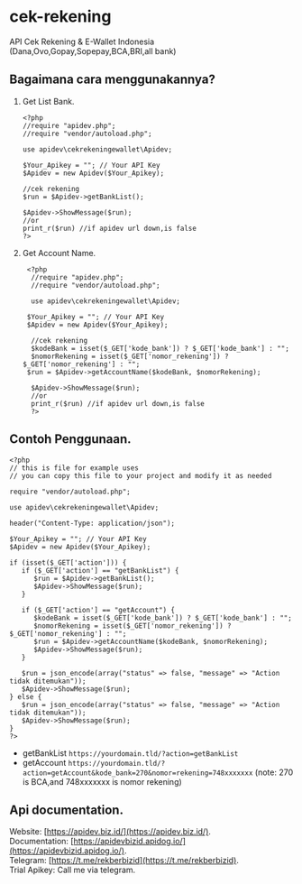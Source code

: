 # cek-rekening

API Cek Rekening &amp; E-Wallet Indonesia (Dana,Ovo,Gopay,Sopepay,BCA,BRI,all bank)

## Bagaimana cara menggunakannya?

1. Get List Bank.

   ```
   <?php
   //require "apidev.php";
   //require "vendor/autoload.php";

   use apidev\cekrekeningewallet\Apidev;

   $Your_Apikey = ""; // Your API Key
   $Apidev = new Apidev($Your_Apikey);

   //cek rekening
   $run = $Apidev->getBankList();

   $Apidev->ShowMessage($run);
   //or
   print_r($run) //if apidev url down,is false
   ?>
   ```

2. Get Account Name.

   ```
    <?php
     //require "apidev.php";
     //require "vendor/autoload.php";

     use apidev\cekrekeningewallet\Apidev;

    $Your_Apikey = ""; // Your API Key
    $Apidev = new Apidev($Your_Apikey);

     //cek rekening
     $kodeBank = isset($_GET['kode_bank']) ? $_GET['kode_bank'] : "";
     $nomorRekening = isset($_GET['nomor_rekening']) ? $_GET['nomor_rekening'] : "";
    $run = $Apidev->getAccountName($kodeBank, $nomorRekening);

     $Apidev->ShowMessage($run);
     //or
     print_r($run) //if apidev url down,is false
     ?>
   ```

## Contoh Penggunaan.

```
<?php
// this is file for example uses
// you can copy this file to your project and modify it as needed

require "vendor/autoload.php";

use apidev\cekrekeningewallet\Apidev;

header("Content-Type: application/json");

$Your_Apikey = ""; // Your API Key
$Apidev = new Apidev($Your_Apikey);

if (isset($_GET['action'])) {
   if ($_GET['action'] == "getBankList") {
      $run = $Apidev->getBankList();
      $Apidev->ShowMessage($run);
   }

   if ($_GET['action'] == "getAccount") {
      $kodeBank = isset($_GET['kode_bank']) ? $_GET['kode_bank'] : "";
      $nomorRekening = isset($_GET['nomor_rekening']) ? $_GET['nomor_rekening'] : "";
      $run = $Apidev->getAccountName($kodeBank, $nomorRekening);
      $Apidev->ShowMessage($run);
   }

   $run = json_encode(array("status" => false, "message" => "Action tidak ditemukan"));
   $Apidev->ShowMessage($run);
} else {
   $run = json_encode(array("status" => false, "message" => "Action tidak ditemukan"));
   $Apidev->ShowMessage($run);
}
?>
```

- getBankList `https://yourdomain.tld/?action=getBankList`
- getAccount `https://yourdomain.tld/?action=getAccount&kode_bank=270&nomor=rekening=748xxxxxxx` (note: 270 is BCA,and 748xxxxxxx is nomor rekening)

## Api documentation.

Website: [https://apidev.biz.id/](https://apidev.biz.id/).  
 Documentation: [https://apidevbizid.apidog.io/](https://apidevbizid.apidog.io/).  
 Telegram: [https://t.me/rekberbizid](https://t.me/rekberbizid).  
 Trial Apikey: Call me via telegram.
